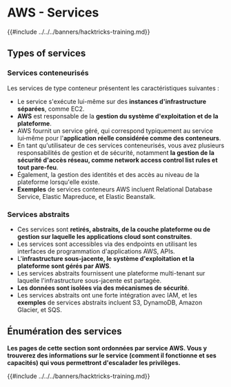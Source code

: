 # AWS - Services

{{#include ../../../banners/hacktricks-training.md}}

## Types of services

### Services conteneurisés

Les services de type conteneur présentent les caractéristiques suivantes :

- Le service s'exécute lui-même sur des **instances d'infrastructure séparées**, comme EC2.
- **AWS** est responsable de la **gestion du système d'exploitation et de la plateforme**.
- AWS fournit un service géré, qui correspond typiquement au service lui‑même pour l'**application réelle considérée comme des conteneurs**.
- En tant qu'utilisateur de ces services conteneurisés, vous avez plusieurs responsabilités de gestion et de sécurité, notamment **la gestion de la sécurité d'accès réseau, comme network access control list rules et tout pare-feu**.
- Également, la gestion des identités et des accès au niveau de la plateforme lorsqu'elle existe.
- **Exemples** de services conteneurs AWS incluent Relational Database Service, Elastic Mapreduce, et Elastic Beanstalk.

### Services abstraits

- Ces services sont **retirés, abstraits, de la couche plateforme ou de gestion sur laquelle les applications cloud sont construites**.
- Les services sont accessibles via des endpoints en utilisant les interfaces de programmation d'applications AWS, APIs.
- L'**infrastructure sous-jacente, le système d'exploitation et la plateforme sont gérés par AWS**.
- Les services abstraits fournissent une plateforme multi-tenant sur laquelle l'infrastructure sous-jacente est partagée.
- **Les données sont isolées via des mécanismes de sécurité**.
- Les services abstraits ont une forte intégration avec IAM, et les **exemples** de services abstraits incluent S3, DynamoDB, Amazon Glacier, et SQS.

## Énumération des services

**Les pages de cette section sont ordonnées par service AWS. Vous y trouverez des informations sur le service (comment il fonctionne et ses capacités) qui vous permettront d'escalader les privilèges.**


{{#include ../../../banners/hacktricks-training.md}}
